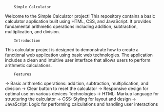         Simple Calculator
Welcome to the Simple Calculator project! This repository contains a basic calculator application built using HTML, CSS, and JavaScript.
It provides fundamental arithmetic operations including addition, subtraction, multiplication, and division.

        Introduction
This calculator project is designed to demonstrate how to create a functional web application using basic web technologies. 
The application includes a clean and intuitive user interface that allows users to perform arithmetic calculations.

        Features
-> Basic arithmetic operations: addition, subtraction, multiplication, and division
-> Clear button to reset the calculator
-> Responsive design for optimal use on various devices
        Technologies
-> HTML: Markup language for structuring the calculator
-> CSS: Styling for layout and design
-> JavaScript: Logic for performing calculations and handling user interactions
